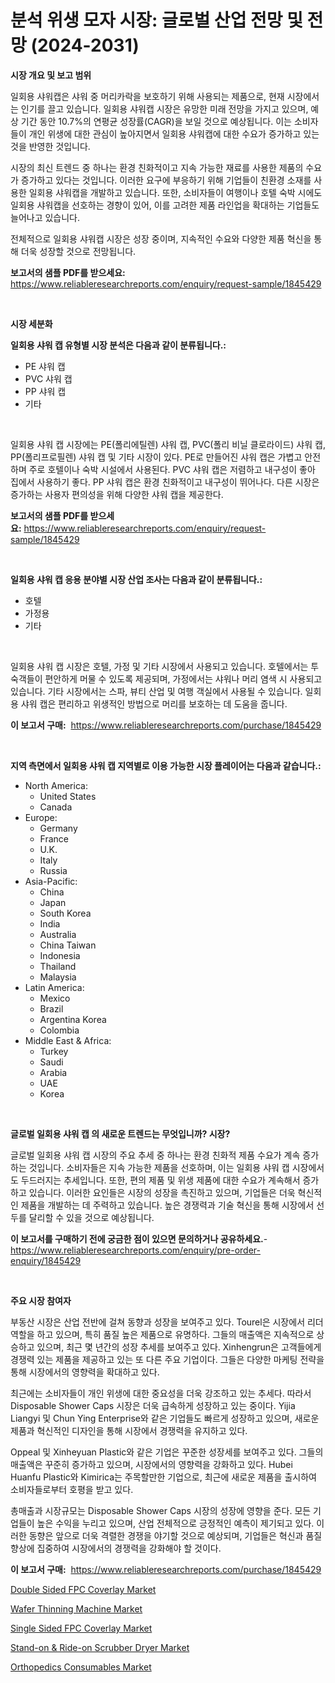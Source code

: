 <p><h1>분석 위생 모자 시장: 글로벌 산업 전망 및 전망 (2024-2031)</h1></p><p><strong>시장 개요 및 보고 범위</strong></p>
<p><p>일회용 샤워캡은 샤워 중 머리카락을 보호하기 위해 사용되는 제품으로, 현재 시장에서는 인기를 끌고 있습니다. 일회용 샤워캡 시장은 유망한 미래 전망을 가지고 있으며, 예상 기간 동안 10.7%의 연평균 성장률(CAGR)을 보일 것으로 예상됩니다. 이는 소비자들이 개인 위생에 대한 관심이 높아지면서 일회용 샤워캡에 대한 수요가 증가하고 있는 것을 반영한 것입니다.</p><p>시장의 최신 트렌드 중 하나는 환경 친화적이고 지속 가능한 재료를 사용한 제품의 수요가 증가하고 있다는 것입니다. 이러한 요구에 부응하기 위해 기업들이 친환경 소재를 사용한 일회용 샤워캡을 개발하고 있습니다. 또한, 소비자들이 여행이나 호텔 숙박 시에도 일회용 샤워캡을 선호하는 경향이 있어, 이를 고려한 제품 라인업을 확대하는 기업들도 늘어나고 있습니다.</p><p>전체적으로 일회용 샤워캡 시장은 성장 중이며, 지속적인 수요와 다양한 제품 혁신을 통해 더욱 성장할 것으로 전망됩니다.</p></p>
<p><strong>보고서의 샘플 PDF를 받으세요:</strong> <a href="https://www.reliableresearchreports.com/enquiry/request-sample/1845429">https://www.reliableresearchreports.com/enquiry/request-sample/1845429</a></p>
<p>&nbsp;</p>
<p><strong>시장 세분화</strong></p>
<p><strong>일회용 샤워 캡 유형별 시장 분석은 다음과 같이 분류됩니다.:</strong></p>
<p><ul><li>PE 샤워 캡</li><li>PVC 샤워 캡</li><li>PP 샤워 캡</li><li>기타</li></ul></p>
<p>&nbsp;</p>
<p><p>일회용 샤워 캡 시장에는 PE(폴리에틸렌) 샤워 캡, PVC(폴리 비닐 클로라이드) 샤워 캡, PP(폴리프로필렌) 샤워 캡 및 기타 시장이 있다. PE로 만들어진 샤워 캡은 가볍고 안전하며 주로 호텔이나 숙박 시설에서 사용된다. PVC 샤워 캡은 저렴하고 내구성이 좋아 집에서 사용하기 좋다. PP 샤워 캡은 환경 친화적이고 내구성이 뛰어나다. 다른 시장은 증가하는 사용자 편의성을 위해 다양한 샤워 캡을 제공한다.</p></p>
<p><strong>보고서의 샘플 PDF를 받으세요:</strong>&nbsp;<a href="https://www.reliableresearchreports.com/enquiry/request-sample/1845429">https://www.reliableresearchreports.com/enquiry/request-sample/1845429</a></p>
<p>&nbsp;</p>
<p><strong> 일회용 샤워 캡 응용 분야별 시장 산업 조사는 다음과 같이 분류됩니다.:</strong></p>
<p><ul><li>호텔</li><li>가정용</li><li>기타</li></ul></p>
<p>&nbsp;</p>
<p><p>일회용 샤워 캡 시장은 호텔, 가정 및 기타 시장에서 사용되고 있습니다. 호텔에서는 투숙객들이 편안하게 머물 수 있도록 제공되며, 가정에서는 샤워나 머리 염색 시 사용되고 있습니다. 기타 시장에서는 스파, 뷰티 산업 및 여행 객실에서 사용될 수 있습니다. 일회용 샤워 캡은 편리하고 위생적인 방법으로 머리를 보호하는 데 도움을 줍니다.</p></p>
<p><strong>이 보고서 구매:</strong>&nbsp; <a href="https://www.reliableresearchreports.com/purchase/1845429">https://www.reliableresearchreports.com/purchase/1845429</a></p>
<p>&nbsp;</p>
<p><strong>지역 측면에서 일회용 샤워 캡 지역별로 이용 가능한 시장 플레이어는 다음과 같습니다.:</strong></p>
<p><ul>
    <li>
        North America:
        <ul>
            <li>United States</li>
            <li>Canada</li>
        </ul>
    </li>
    <li>
        Europe:
        <ul>
            <li>Germany</li>
            <li>France</li>
            <li>U.K.</li>
            <li>Italy</li>
            <li>Russia</li>
        </ul>
    </li>
    <li>
        Asia-Pacific:
        <ul>
            <li>China</li>
            <li>Japan</li>
            <li>South Korea</li>
            <li>India</li>
            <li>Australia</li>
            <li>China Taiwan</li>
            <li>Indonesia</li>
            <li>Thailand</li>
            <li>Malaysia</li>
        </ul>
    </li>
    <li>
        Latin America:
        <ul>
            <li>Mexico</li>
            <li>Brazil</li>
            <li>Argentina Korea</li>
            <li>Colombia</li>
        </ul>
    </li>
    <li>
        Middle East & Africa:
        <ul>
            <li>Turkey</li>
            <li>Saudi</li>
            <li>Arabia</li>
            <li>UAE</li>
            <li>Korea</li>
        </ul>
    </li>
    </ul></p>
<p>&nbsp;</p>
<p><strong>글로벌 일회용 샤워 캡 의 새로운 트렌드는 무엇입니까? 시장?</strong></p>
<p><p>글로벌 일회용 샤워 캡 시장의 주요 추세 중 하나는 환경 친화적 제품 수요가 계속 증가하는 것입니다. 소비자들은 지속 가능한 제품을 선호하며, 이는 일회용 샤워 캡 시장에서도 두드러지는 추세입니다. 또한, 편의 제품 및 위생 제품에 대한 수요가 계속해서 증가하고 있습니다. 이러한 요인들은 시장의 성장을 촉진하고 있으며, 기업들은 더욱 혁신적인 제품을 개발하는 데 주력하고 있습니다. 높은 경쟁력과 기술 혁신을 통해 시장에서 선두를 달리할 수 있을 것으로 예상됩니다.</p></p>
<p><strong>이 보고서를 구매하기 전에 궁금한 점이 있으면 문의하거나 공유하세요.</strong>- <a href="https://www.reliableresearchreports.com/enquiry/pre-order-enquiry/1845429">https://www.reliableresearchreports.com/enquiry/pre-order-enquiry/1845429</a></p>
<p>&nbsp;</p>
<p><strong>주요 시장 참여자</strong></p>
<p><p>부동산 시장은 산업 전반에 걸쳐 동향과 성장을 보여주고 있다. Tourel은 시장에서 리더 역할을 하고 있으며, 특히 품질 높은 제품으로 유명하다. 그들의 매출액은 지속적으로 상승하고 있으며, 최근 몇 년간의 성장 추세를 보여주고 있다. Xinhengrun은 고객들에게 경쟁력 있는 제품을 제공하고 있는 또 다른 주요 기업이다. 그들은 다양한 마케팅 전략을 통해 시장에서의 영향력을 확대하고 있다.</p><p>최근에는 소비자들이 개인 위생에 대한 중요성을 더욱 강조하고 있는 추세다. 따라서 Disposable Shower Caps 시장은 더욱 급속하게 성장하고 있는 중이다. Yijia Liangyi 및 Chun Ying Enterprise와 같은 기업들도 빠르게 성장하고 있으며, 새로운 제품과 혁신적인 디자인을 통해 시장에서 경쟁력을 유지하고 있다.</p><p>Oppeal 및 Xinheyuan Plastic와 같은 기업은 꾸준한 성장세를 보여주고 있다. 그들의 매출액은 꾸준히 증가하고 있으며, 시장에서의 영향력을 강화하고 있다. Hubei Huanfu Plastic와 Kimirica는 주목할만한 기업으로, 최근에 새로운 제품을 출시하여 소비자들로부터 호평을 받고 있다.</p><p>총매출과 시장규모는 Disposable Shower Caps 시장의 성장에 영향을 준다. 모든 기업들이 높은 수익을 누리고 있으며, 산업 전체적으로 긍정적인 예측이 제기되고 있다. 이러한 동향은 앞으로 더욱 격렬한 경쟁을 야기할 것으로 예상되며, 기업들은 혁신과 품질 향상에 집중하여 시장에서의 경쟁력을 강화해야 할 것이다.</p></p>
<p><strong>이 보고서 구매:</strong>&nbsp;&nbsp;<a href="https://www.reliableresearchreports.com/purchase/1845429">https://www.reliableresearchreports.com/purchase/1845429</a></p>
<p><p><a href="https://view.publitas.com/reportprime-1/double-sided-fpc-coverlay-market-centers-on-aspects-such-as-market-growth-market-share-market-opportunity-and-projected-forecasts-spanning-from-2024-to-2031/">Double Sided FPC Coverlay Market</a></p><p><a href="https://github.com/Hazelklievgspy6vdcsmu106w/Market-Research-Report-List-1/blob/main/wafer-thinning-machine-market.md">Wafer Thinning Machine Market</a></p><p><a href="https://view.publitas.com/reportprime-1/single-sided-fpc-coverlay-market-analysis-examines-its-scope-on-growth-opportunities-and-forecasted-trends-spanning-from-2024-to-2031/">Single Sided FPC Coverlay Market</a></p><p><a href="https://metal-farmhouse-e95.notion.site/Stand-on-Ride-on-Scrubber-Dryer-Market-Provides-Detailed-Segmentation-of-this-Market-based-on-Type-4aba63fee7204a1d9005abead75c17db">Stand-on & Ride-on Scrubber Dryer Market</a></p><p><a href="https://gratis-rainforest-2ca.notion.site/Orthopedics-Consumables-Market-Research-Report-Provides-Critical-Insights-that-can-help-Shape-Busine-97572cd8e8c84dd0925cb429a66cbf41">Orthopedics Consumables Market</a></p></p>
